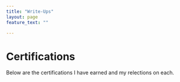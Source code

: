 ```yaml
---
title: "Write-Ups"
layout: page
feature_text: ""

---
```

# Certifications

Below are the certifications I have earned and my relections on each.

